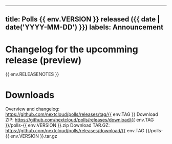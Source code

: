 <!--
 - SPDX-FileCopyrightText: 2023 Nextcloud contributors
 - SPDX-License-Identifier: AGPL-3.0-or-later
-->
---
title: Polls {{ env.VERSION }} released ({{ date | date('YYYY-MM-DD') }})
labels: Announcement
---
# Changelog for the upcomming release (preview)
{{ env.RELEASENOTES }}

# Downloads
Overview and changelog: https://github.com/nextcloud/polls/releases/tag/{{ env.TAG }}
Download ZIP: https://github.com/nextcloud/polls/releases/download/{{ env.TAG }}/polls-{{ env.VERSION }}.zip
Download TAR.GZ: https://github.com/nextcloud/polls/releases/download/{{ env.TAG }}/polls-{{ env.VERSION }}.tar.gz
